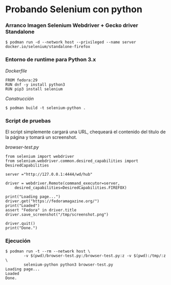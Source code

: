 # Probando Selenium con python

### Arranco Imagen Selenium Webdriver + Gecko driver Standalone
  
```
$ podman run -d --network host --privileged --name server docker.io/selenium/standalone-firefox
```

###  Entorno de runtime para Python 3.x

_Dockerfile_

```
FROM fedora:29
RUN dnf -y install python3
RUN pip3 install selenium
```
_Construcción_
```
$ podman build -t selenium-python .
```

### Script de pruebas 
El script simplemente cargará una URL, chequeará el contenido del titulo de la página y tomará un screenshot.

_browser-test.py_
```
from selenium import webdriver
from selenium.webdriver.common.desired_capabilities import DesiredCapabilities

server ="http://127.0.0.1:4444/wd/hub"

driver = webdriver.Remote(command_executor=server,
    desired_capabilities=DesiredCapabilities.FIREFOX)

print("Loading page...")
driver.get("https://fedoramagazine.org/")
print("Loaded")
assert "Fedora" in driver.title
driver.save_screenshot("/tmp/screenshot.png")

driver.quit()
print("Done.")
```

### Ejecución 
```
$ podman run -t --rm --network host \
        -v $(pwd)/browser-test.py:/browser-test.py:z -v $(pwd):/tmp/:z \
        selenium-python python3 browser-test.py
Loading page...
Loaded
Done.
```